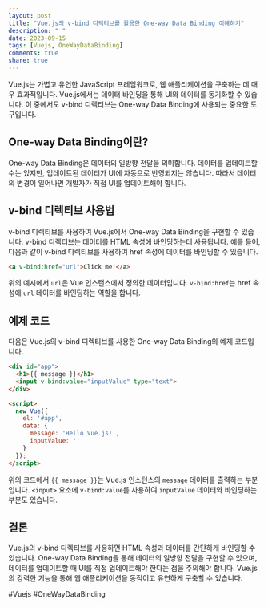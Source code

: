 ```yaml
---
layout: post
title: "Vue.js의 v-bind 디렉티브를 활용한 One-way Data Binding 이해하기"
description: " "
date: 2023-09-15
tags: [Vuejs, OneWayDataBinding]
comments: true
share: true
---
```


Vue.js는 가볍고 유연한 JavaScript 프레임워크로, 웹 애플리케이션을 구축하는 데 매우 효과적입니다. Vue.js에서는 데이터 바인딩을 통해 UI와 데이터를 동기화할 수 있습니다. 이 중에서도 v-bind 디렉티브는 One-way Data Binding에 사용되는 중요한 도구입니다.

## One-way Data Binding이란?

One-way Data Binding은 데이터의 일방향 전달을 의미합니다. 데이터를 업데이트할 수는 있지만, 업데이트된 데이터가 UI에 자동으로 반영되지는 않습니다. 따라서 데이터의 변경이 일어나면 개발자가 직접 UI를 업데이트해야 합니다.

## v-bind 디렉티브 사용법

v-bind 디렉티브를 사용하여 Vue.js에서 One-way Data Binding을 구현할 수 있습니다. v-bind 디렉티브는 데이터를 HTML 속성에 바인딩하는데 사용됩니다. 예를 들어, 다음과 같이 v-bind 디렉티브를 사용하여 href 속성에 데이터를 바인딩할 수 있습니다.

```html
<a v-bind:href="url">Click me!</a>
```

위의 예시에서 `url`은 Vue 인스턴스에서 정의한 데이터입니다. `v-bind:href`는 href 속성에 `url` 데이터를 바인딩하는 역할을 합니다.

## 예제 코드

다음은 Vue.js의 v-bind 디렉티브를 사용한 One-way Data Binding의 예제 코드입니다.

```html
<div id="app">
  <h1>{{ message }}</h1>
  <input v-bind:value="inputValue" type="text">
</div>

<script>
  new Vue({
    el: '#app',
    data: {
      message: 'Hello Vue.js!',
      inputValue: ''
    }
  });
</script>
```

위의 코드에서 `{{ message }}`는 Vue.js 인스턴스의 `message` 데이터를 출력하는 부분입니다. `<input>` 요소에 `v-bind:value`를 사용하여 `inputValue` 데이터와 바인딩하는 부분도 있습니다.

## 결론

Vue.js의 v-bind 디렉티브를 사용하면 HTML 속성과 데이터를 간단하게 바인딩할 수 있습니다. One-way Data Binding을 통해 데이터의 일방향 전달을 구현할 수 있으며, 데이터를 업데이트할 때 UI를 직접 업데이트해야 한다는 점을 주의해야 합니다. Vue.js의 강력한 기능을 통해 웹 애플리케이션을 동적이고 유연하게 구축할 수 있습니다.

#Vuejs #OneWayDataBinding